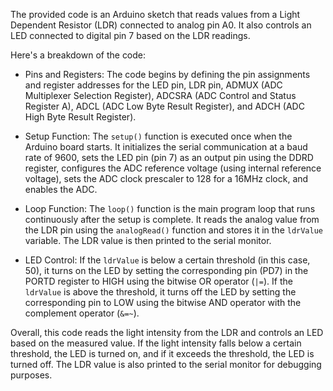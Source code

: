The provided code is an Arduino sketch that reads values from a Light Dependent Resistor (LDR) connected to analog pin A0. It also controls an LED connected to digital pin 7 based on the LDR readings.

Here's a breakdown of the code:

- Pins and Registers: The code begins by defining the pin assignments and register addresses for the LED pin, LDR pin, ADMUX (ADC Multiplexer Selection Register), ADCSRA (ADC Control and Status Register A), ADCL (ADC Low Byte Result Register), and ADCH (ADC High Byte Result Register).

- Setup Function: The `setup()` function is executed once when the Arduino board starts. It initializes the serial communication at a baud rate of 9600, sets the LED pin (pin 7) as an output pin using the DDRD register, configures the ADC reference voltage (using internal reference voltage), sets the ADC clock prescaler to 128 for a 16MHz clock, and enables the ADC.

- Loop Function: The `loop()` function is the main program loop that runs continuously after the setup is complete. It reads the analog value from the LDR pin using the `analogRead()` function and stores it in the `ldrValue` variable. The LDR value is then printed to the serial monitor.

- LED Control: If the `ldrValue` is below a certain threshold (in this case, 50), it turns on the LED by setting the corresponding pin (PD7) in the PORTD register to HIGH using the bitwise OR operator (`|=`). If the `ldrValue` is above the threshold, it turns off the LED by setting the corresponding pin to LOW using the bitwise AND operator with the complement operator (`&=~`).

Overall, this code reads the light intensity from the LDR and controls an LED based on the measured value. If the light intensity falls below a certain threshold, the LED is turned on, and if it exceeds the threshold, the LED is turned off. The LDR value is also printed to the serial monitor for debugging purposes.
